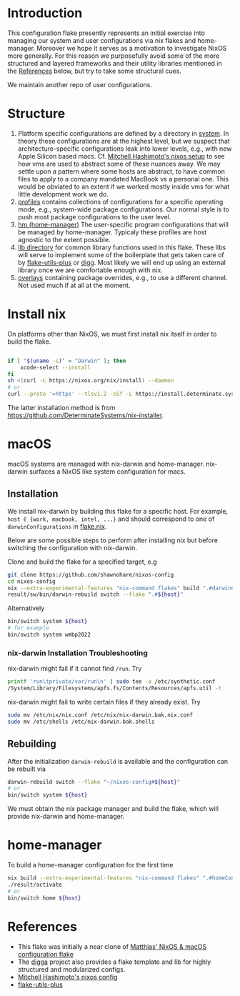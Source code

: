 # Introduction

This configuration flake presently represents an initial exercise into managing
our system and user configurations via nix flakes and home-manager. Moreover we
hope it serves as a motivation to investigate NixOS more generally. For this
reason we purposefully avoid some of the more structured and layered frameworks
and their utility libraries mentioned in the [References](#References) below,
but try to take some structural cues.

We maintain another repo of user configurations.

# Structure

1. Platform specific configurations are defined by a directory in
   [system](./system/). In theory these configurations are at the highest level,
   but we suspect that architecture-specific configurations leak into lower
   levels, e.g., with new Apple Silicon based macs.
   Cf. [Mitchell Hashimoto's nixos setup][mitchellh_nixos_config] to see how
   vms are used to abstract some of these nuances away. We may settle upon
   a pattern where some hosts are abstract, to have common files to apply to
   a company mandated MacBook vs a personal one. This would be obviated to
   an extent if we worked mostly inside vms for what little development
   work we do.
1. [profiles](./profiles/) contains collections of configurations for a specific
   operating mode, e.g., system-wide package configurations. Our normal
   style is to push most package configurations to the user level.
1. [hm (home-manager)](./hm) The user-specific program configurations
   that will be managed by home-manager. Typicaly these profiles are host
   agnostic to the extent possible.
1. [lib directory](./lib/) for common library functions used in this flake.
   These libs will serve to implement some of the boilerplate that gets
   taken care of by [flake-utils-plus][flake-utils-plus] or [digg][digga].
   Most likely we will end up using an external library once we are
   comfortable enough with nix.
1. [overlays](./overlays) containing package overrides, e.g., to use a
   different channel. Not used much if at all at the moment.

# Install nix

On platforms other than NixOS, we must first install nix itself in order to
build the flake.

```bash

if [ "$(uname -s)" = "Darwin" ]; then
    xcode-select --install
fi
sh <(curl -L https://nixos.org/nix/install) --daemon
# or
curl --proto '=https' --tlsv1.2 -sSf -L https://install.determinate.systems/nix | sh -s -- install
```
The latter installation method is from https://github.com/DeterminateSystems/nix-installer.

# macOS

macOS systems are managed with nix-darwin and home-manager.
nix-darwin surfaces a NixOS like system configuration for
macs.

## Installation

We install nix-darwin by building this flake for a specific host. For
example, `host ∈ {work, macbook, intel, ...}` and should correspond to one of
`darwinConfigurations` in [flake.nix](./flake.nix).

Below are some possible steps to perform after installing nix but
before switching the configuration with nix-darwin.

Clone and build the flake for a specified target, e.g

```bash
git clone https://github.com/shawnohare/nixos-config
cd nixos-config
nix --extra-experimental-features "nix-command flakes" build ".#darwinConfigurations.${host}.system"
result/sw/bin/darwin-rebuild switch --flake ".#${host}"
```

Alternatively
```bash
bin/switch system ${host}
# for example
bin/switch system wmbp2022
```

### nix-darwin Installation Troubleshooting

nix-darwin might fail if it cannot find `/run`. Try

```bash
printf 'run\tprivate/var/run\n' | sudo tee -a /etc/synthetic.conf
/System/Library/Filesystems/apfs.fs/Contents/Resources/apfs.util -t
```

nix-darwin might fail to write certain files if they already exist. Try
```bash
sudo mv /etc/nix/nix.conf /etc/nix/nix-darwin.bak.nix.conf
sudo mv /etc/shells /etc/nix-darwin.bak.shells
```

## Rebuilding

After the initialization `darwin-rebuild` is available and the configuration
can be rebuilt via

```bash
darwin-rebuild switch --flake "~/nixos-config#${host}"
# or
bin/switch system ${host}
```

We must obtain the nix package manager and build the flake, which will
provide nix-darwin and home-manager.

# home-manager

To build a home-manager configuration for the first time

```bash
nix build --extra-experimental-features "nix-command flakes" ".#homeConfigurations.${host}.activationPackage"
./result/activate
# or
bin/switch home ${host}
```


# References

- This flake was initially a near clone of
  [Matthias' NixOS & macOS configuration flake][matthias_nixos_config]
- The [digga][digga] project also provides a flake template and lib for
  highly structured and modularized configs.
- [Mitchell Hashimoto's nixos config][mitchellh_nixos_config]
- [flake-utils-plus][flake-utils-plus]





[digga]: https://github.com/divnix/digga
[matthias_nixos_config]: <https://github.com/MatthiasBenaets/nixos-config>
[mitchellh_nixos_config]: <https://github.com/mitchellh/nixos-config>
[flake-utils-plus]: <https://github.com/gytis-ivaskevicius/flake-utils-plus>
